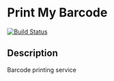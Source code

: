 Print My Barcode
================
[![Build Status](https://travis-ci.org/radome/print_my_barcode.svg?branch=test_openstack)](https://travis-ci.org/radome/print_my_barcode)

Description
-----------

Barcode printing service
